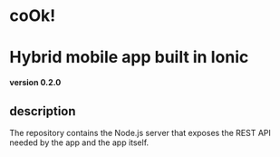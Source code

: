 # coOk!
Hybrid mobile app built in Ionic 
================================

**version 0.2.0** 

description
-----------

The repository contains the Node.js server that exposes the REST API needed by the app and the app itself. 
